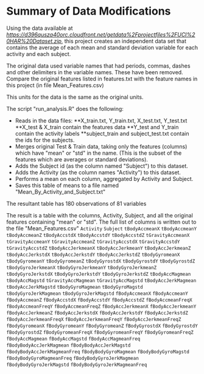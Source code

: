 # Summary of Data Modifications

Using the data available at _https://d396qusza40orc.cloudfront.net/getdata%2Fprojectfiles%2FUCI%20HAR%20Dataset.zip_, 
this project creates an independent data set that contains the average of each mean and standard deviation variable for each activity and each subject.

The original data used variable names that had periods, commas, dashes and other delimiters in the variable names. These have been removed.
Compare the original features listed in features.txt with the feature names in this project (in file Mean_Features.csv)

This units for the data is the same as the original units.

The script "run_analysis.R" does the following:

* Reads in the data files: 
**X_train.txt, Y_train.txt, X_test.txt, Y_test.txt
**X_test & X_train contain the features data 
**Y_test and Y_train contain the activity labels
**subject_train and subject_test.txt contain the ids for the subjects.
* Merges original Test & Train data, taking only the features (columns) which have "mean" or "std" in the name.  (This is the subset of the features which are averages or standard deviations).
* Adds the Subject id (as the column named "Subject") to this dataset.
* Adds the Activity (as the column names "Activity") to this dataset.
* Performs a mean on each column, aggregated by Activity and Subject.
* Saves this table of means to a file named "Mean_By_Activity_and_Subject.txt"

The resultant table has 180 observations of 81 variables

The result is a table with the columns, Activity, Subject, and all the original features containing "mean" or "std". 
The full list of columns is written out to the file "Mean_Features.csv"
`Activity`
`Subject`
`tBodyAccmeanX`
`tBodyAccmeanY`
`tBodyAccmeanZ`
`tBodyAccstdX`
`tBodyAccstdY`
`tBodyAccstdZ`
`tGravityAccmeanX`
`tGravityAccmeanY`
`tGravityAccmeanZ`
`tGravityAccstdX`
`tGravityAccstdY`
`tGravityAccstdZ`
`tBodyAccJerkmeanX`
`tBodyAccJerkmeanY`
`tBodyAccJerkmeanZ`
`tBodyAccJerkstdX`
`tBodyAccJerkstdY`
`tBodyAccJerkstdZ`
`tBodyGyromeanX`
`tBodyGyromeanY`
`tBodyGyromeanZ`
`tBodyGyrostdX`
`tBodyGyrostdY`
`tBodyGyrostdZ`
`tBodyGyroJerkmeanX`
`tBodyGyroJerkmeanY`
`tBodyGyroJerkmeanZ`
`tBodyGyroJerkstdX`
`tBodyGyroJerkstdY`
`tBodyGyroJerkstdZ`
`tBodyAccMagmean`
`tBodyAccMagstd`
`tGravityAccMagmean`
`tGravityAccMagstd`
`tBodyAccJerkMagmean`
`tBodyAccJerkMagstd`
`tBodyGyroMagmean`
`tBodyGyroMagstd`
`tBodyGyroJerkMagmean`
`tBodyGyroJerkMagstd`
`fBodyAccmeanX`
`fBodyAccmeanY`
`fBodyAccmeanZ`
`fBodyAccstdX`
`fBodyAccstdY`
`fBodyAccstdZ`
`fBodyAccmeanFreqX`
`fBodyAccmeanFreqY`
`fBodyAccmeanFreqZ`
`fBodyAccJerkmeanX`
`fBodyAccJerkmeanY`
`fBodyAccJerkmeanZ`
`fBodyAccJerkstdX`
`fBodyAccJerkstdY`
`fBodyAccJerkstdZ`
`fBodyAccJerkmeanFreqX`
`fBodyAccJerkmeanFreqY`
`fBodyAccJerkmeanFreqZ`
`fBodyGyromeanX`
`fBodyGyromeanY`
`fBodyGyromeanZ`
`fBodyGyrostdX`
`fBodyGyrostdY`
`fBodyGyrostdZ`
`fBodyGyromeanFreqX`
`fBodyGyromeanFreqY`
`fBodyGyromeanFreqZ`
`fBodyAccMagmean`
`fBodyAccMagstd`
`fBodyAccMagmeanFreq`
`fBodyBodyAccJerkMagmean`
`fBodyBodyAccJerkMagstd`
`fBodyBodyAccJerkMagmeanFreq`
`fBodyBodyGyroMagmean`
`fBodyBodyGyroMagstd`
`fBodyBodyGyroMagmeanFreq`
`fBodyBodyGyroJerkMagmean`
`fBodyBodyGyroJerkMagstd`
`fBodyBodyGyroJerkMagmeanFreq`

